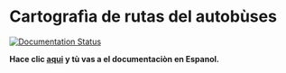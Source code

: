 # Cartografìa de rutas del autobùses

[![Documentation Status](https://readthedocs.org/projects/mapping-documentation-spanish/badge/?version=master)](https://mapping-documentation-spanish.readthedocs.io/es/master/?badge=master)

**Hace clic [aqui](docs/index.md) y tù vas a el documentaciòn en Espanol.**

